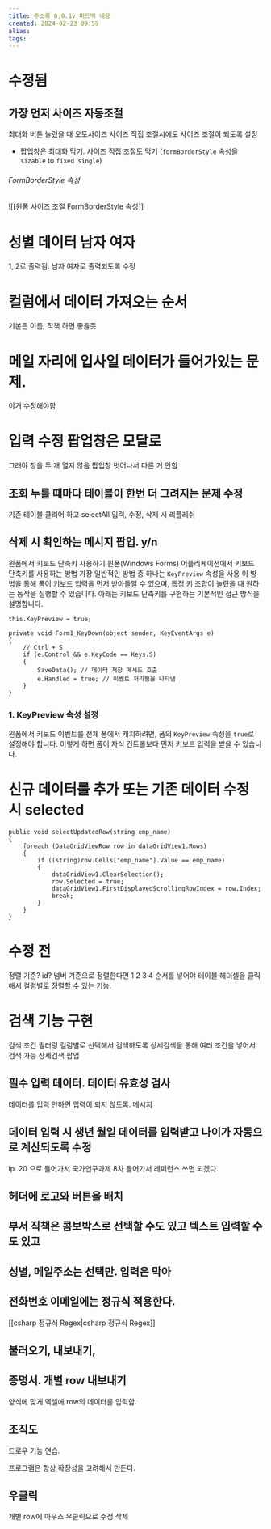 ```yaml
---
title: 주소록 0,0.1v 피드백 내용
created: 2024-02-23 09:59
alias:
tags:
---
```

# 수정됨
## 가장 먼저 사이즈 자동조절
최대화 버튼 눌렀을 때 오토사이즈
사이즈 직접 조절시에도 사이즈 조절이 되도록 설정
- 팝업창은 최대화 막기. 사이즈 직접 조절도 막기 
(`formBorderStyle` 속성을 `sizable` to `fixed single`)
###### FormBorderStyle 속성
![[윈폼 사이즈 조절 FormBorderStyle 속성]]

# 성별 데이터 남자 여자
1, 2로 출력됨. 
남자 여자로 출력되도록 수정

# 컬럼에서 데이터 가져오는 순서
기본은 이름, 직책 하면 좋을듯

# 메일 자리에 입사일 데이터가 들어가있는 문제.
이거 수정해야함

# 입력 수정 팝업창은 모달로
그래야 창을 두 개 열지 않음
팝업창 벗어나서 다른 거 안함
## 조회 누를 때마다 테이블이 한번 더 그려지는 문제 수정
기존 테이블 클리어 하고 selectAll
입력, 수정, 삭제 시 리플레쉬
## 삭제 시 확인하는 메시지 팝업. y/n
윈폼에서 키보드 단축키 사용하기
윈폼(Windows Forms) 어플리케이션에서 키보드 단축키를 사용하는 방법
가장 일반적인 방법 중 하나는 `KeyPreview` 속성을 사용
이 방법을 통해 폼이 키보드 입력을 먼저 받아들일 수 있으며, 특정 키 조합이 눌렸을 때 원하는 동작을 실행할 수 있습니다. 
아래는 키보드 단축키를 구현하는 기본적인 접근 방식을 설명합니다.
```CSharp 
this.KeyPreview = true;

private void Form1_KeyDown(object sender, KeyEventArgs e)
{
    // Ctrl + S
    if (e.Control && e.KeyCode == Keys.S)
    {
        SaveData(); // 데이터 저장 메서드 호출
        e.Handled = true; // 이벤트 처리됨을 나타냄
    }
}

```
### 1. KeyPreview 속성 설정

윈폼에서 키보드 이벤트를 전체 폼에서 캐치하려면, 폼의 `KeyPreview` 속성을 `true`로 설정해야 합니다. 이렇게 하면 폼이 자식 컨트롤보다 먼저 키보드 입력을 받을 수 있습니다.

# 신규 데이터를 추가 또는 기존 데이터 수정 시 selected
```CSharp 
public void selectUpdatedRow(string emp_name)
{
    foreach (DataGridViewRow row in dataGridView1.Rows) 
    {
        if ((string)row.Cells["emp_name"].Value == emp_name)
        {
            dataGridView1.ClearSelection();
            row.Selected = true;
            dataGridView1.FirstDisplayedScrollingRowIndex = row.Index;
            break;
        }
    }
}   
```

# 수정 전

정렬 기준?
id? 
넘버 기준으로 정렬한다면 1 2 3 4 순서를 넣어야
테이블 헤더셀을 클릭해서 컬럼별로 정렬할 수 있는 기능.

# 검색 기능 구현
검색 조건 필터링
걸럼별로 선택해서 검색하도록
상세검색을 통해 여러 조건을 넣어서 검색 가능
상세검색 팝업

## 필수 입력 데이터. 데이터 유효성 검사
데이터를 입력 안하면 입력이 되지 않도록. 메시지

## 데이터 입력 시 생년 월일 데이터를 입력받고 나이가 자동으로 계산되도록 수정

ip .20 으로 들어가서 국가연구과제 8차 들어가서 레퍼런스 쓰면 되겠다.

## 헤더에 로고와 버튼을 배치

## 부서 직책은 콤보박스로 선택할 수도 있고 텍스트 입력할 수도 있고

## 성별, 메일주소는 선택만. 입력은 막아


## 전화번호 이메일에는 정규식 적용한다.
[[csharp 정규식 Regex|csharp 정규식 Regex]]

## 불러오기, 내보내기, 


## 증명서. 개별 row 내보내기
양식에 맞게 엑셀에 row의 데이터를 입력함.

## 조직도
드로우 기능 연습.


프로그램은 항상 확장성을 고려해서 만든다.

## 우클릭
개별 row에 마우스 우클릭으로 수정 삭제

